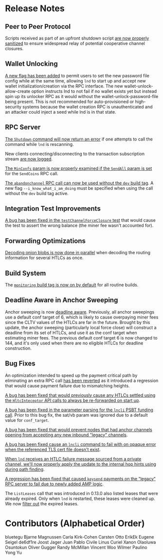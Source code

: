 # Release Notes

## Peer to Peer Protocol

Scripts received as part of an upfront shutdown script [are now properly
sanitized](https://github.com/lightningnetwork/lnd/pull/5369) to ensure
widespread relay of potential cooperative channel closures.

## Wallet Unlocking

[A new flag has been added](https://github.com/lightningnetwork/lnd/pull/5457)
to permit users to set the new password file config while at the same time,
allowing `lnd` to start up and accept new wallet initialization/creation via the
RPC interface. The new wallet-unlock-allow-create option instructs lnd to not
fail if no wallet exists yet but instead spin up its unlocker RPC as it would
without the wallet-unlock-password-file being present.  This is not recommended
for auto-provisioned or high-security systems because the wallet creation RPC
is unauthenticated and an attacker could inject a seed while lnd is in that
state.

## RPC Server

[The `Shutdown` command will now return an
error](https://github.com/lightningnetwork/lnd/pull/5364) if one attempts to
call the command while `lnd` is rescanning.

New clients connecting/disconnecting to the transaction subscription stream
[are now logged](https://github.com/lightningnetwork/lnd/pull/5358).

[The `MinConfs` param is now properly examined if the `SendAll` param is
set](https://github.com/lightningnetwork/lnd/pull/5200) for the `SendCoins` RPC
call.

[The `abandonchannel` RPC call can now be used without the `dev` build
tag](https://github.com/lightningnetwork/lnd/pull/5335). A new flag
`--i_know_what_i_am_doing` must be specified when using the call without the
`dev` build tag active.

## Integration Test Improvements

[A bug has been fixed in the `testChannelForceClosure`
test](https://github.com/lightningnetwork/lnd/pull/5348) that would cause the
test to assert the wrong balance (the miner fee wasn't accounted for).

## Forwarding Optimizations

[Decoding onion blobs is now done in
parallel](https://github.com/lightningnetwork/lnd/pull/5248) when decoding the
routing information for several HTLCs as once.

## Build System

The [`monitoring` build tag is now on by
default](https://github.com/lightningnetwork/lnd/pull/5399) for all routine
builds.

## Deadline Aware in Anchor Sweeping

Anchor sweeping is now [deadline
aware](https://github.com/lightningnetwork/lnd/pull/5148). Previously, all
anchor sweepings use a default conf target of 6, which is likely to cause
overpaying miner fees since the CLTV values of the HTLCs are far in the future.
Brought by this update, the anchor sweeping (particularly local force close)
will construct a deadline from its set of HTLCs, and use it as the conf target
when estimating miner fees. The previous default conf target 6 is now changed
to 144, and it's only used when there are no eligible HTLCs for deadline
construction.

## Bug Fixes

An optimization intended to speed up the payment critical path by
eliminating an extra RPC call [has been
reverted](https://github.com/lightningnetwork/lnd/pull/5404) as it
introduced a regression that would cause payment failure due to mismatching
heights.

[A bug has been fixed that would previously cause any HTLCs settled using the
`HltcInteceptor` API calls to always be re-forwarded on start
up](https://github.com/lightningnetwork/lnd/pull/5280).

[A bug has been fixed in the parameter parsing for the `lncli` PSBT funding
call](https://github.com/lightningnetwork/lnd/pull/5441).  Prior to this bug
fix, the sat/vb param was ignored due to a default value for `conf_target`.

[A bug has been fixed that would prevent nodes that had anchor channels opening
from accepting any new inbound "legacy"
channels](https://github.com/lightningnetwork/lnd/pull/5428).

[A bug has been fixed cause an `lncli` command to fail with on opaque error
when the referenced TLS cert file doesn't
exist](https://github.com/lightningnetwork/lnd/pull/5416).

[When `lnd` receives an HTLC failure message sourced from a private channel,
we'll now properly apply the update to the internal hop hints using during path
finding](https://github.com/lightningnetwork/lnd/pull/5332).

[A regression has been fixed that caused `keysend` payments on the "legacy" RPC
server to fail due to newly added AMP
logic](https://github.com/lightningnetwork/lnd/pull/5419).

The `ListLeases` call that was introduced in 0.13.0 also listed leases that were
already expired. Only when `lnd` is restarted, these leases were cleaned up. We
now [filter out](https://github.com/lightningnetwork/lnd/pull/5472) the expired
leases.

# Contributors (Alphabetical Order)

bluetegu 
Bjarne Magnussen 
Carla Kirk-Cohen
Carsten Otto 
ErikEk 
Eugene Seigel
de6df1re 
Joost Jager 
Juan Pablo Civile 
Linus Curiel Xanon
Olaoluwa Osuntokun 
Oliver Gugger 
Randy McMillan 
Vincent Woo 
Wilmer Paulino 
Yong Yu
